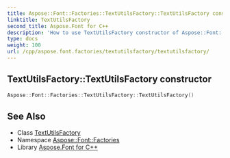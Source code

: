 ```yaml
---
title: Aspose::Font::Factories::TextUtilsFactory::TextUtilsFactory constructor
linktitle: TextUtilsFactory
second_title: Aspose.Font for C++
description: 'How to use TextUtilsFactory constructor of Aspose::Font::Factories::TextUtilsFactory class in C++.'
type: docs
weight: 100
url: /cpp/aspose.font.factories/textutilsfactory/textutilsfactory/
---
```

## TextUtilsFactory::TextUtilsFactory constructor




```cpp
Aspose::Font::Factories::TextUtilsFactory::TextUtilsFactory()
```

## See Also

* Class [TextUtilsFactory](../)
* Namespace [Aspose::Font::Factories](../../)
* Library [Aspose.Font for C++](../../../)

